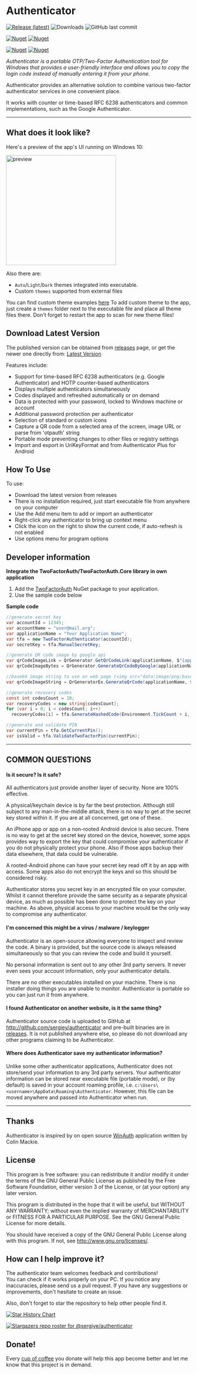 # Authenticator

[![Release (latest)](https://img.shields.io/github/v/release/sergiye/authenticator)](https://github.com/sergiye/authenticator/releases/latest)
![Downloads](https://img.shields.io/github/downloads/sergiye/authenticator/total?color=ff4f42)
![GitHub last commit](https://img.shields.io/github/last-commit/sergiye/authenticator?color=00AD00)

[![Nuget](https://img.shields.io/nuget/v/TwoFactorAuth)](https://www.nuget.org/packages/TwoFactorAuth/)
[![Nuget](https://img.shields.io/nuget/dt/TwoFactorAuth?label=nuget-downloads)](https://www.nuget.org/packages/TwoFactorAuth/)

[![Nuget](https://img.shields.io/nuget/v/TwoFactorAuth.Core)](https://www.nuget.org/packages/TwoFactorAuth.Core/)
[![Nuget](https://img.shields.io/nuget/dt/TwoFactorAuth.Core?label=nuget-downloads)](https://www.nuget.org/packages/TwoFactorAuth.Core/)

*Authenticator is a portable OTP/Two-Factor Authentication tool for Windows that provides a user-friendly interface and allows you to copy the login code instead of manually entering it from your phone.*

Authenticator provides an alternative solution to combine various two-factor authenticator services in one convenient place.

It works with counter or time-based RFC 6238 authenticators and common implementations, such as the Google Authenticator.

----
## What does it look like?

Here's a preview of the app's UI running on Windows 10:

[<img src="https://github.com/sergiye/authenticator/raw/master/preview.png" alt="preview" width="300"/>](https://github.com/sergiye/authenticator/raw/master/preview.png)

Also there are:
 - `Auto`/`Light`/`Dark` themes integrated into executable.
 - Custom `themes` supported from external files

You can find custom theme examples [here](https://github.com/sergiye/authenticator/tree/master/themes)
To add custom theme to the app, just create a `themes` folder next to the executable file and place all theme files there.
Don't forget to restart the app to scan for new theme files!

## Download Latest Version

The published version can be obtained from [releases](https://github.com/sergiye/authenticator/releases) page, or get the newer one directly from:
[Latest Version](https://github.com/sergiye/authenticator/releases/latest)

Features include:

  * Support for time-based RFC 6238 authenticators (e.g. Google Authenticator) and HOTP counter-based authenticators
  * Displays multiple authenticators simultaneously
  * Codes displayed and refreshed automatically or on demand
  * Data is protected with your password, locked to Windows machine or account
  * Additional password protection per authenticator
  * Selection of standard or custom icons
  * Capture a QR code from a selected area of the screen, image URL or parse from 'otpauth' string
  * Portable mode preventing changes to other files or registry settings
  * Import and export in UriKeyFormat and from Authenticator Plus for Android 


## How To Use

To use:
  * Download the latest version from releases
  * There is no installation required, just start executable file from anywhere on your computer
  * Use the Add menu item to add or import an authenticator
  * Right-click any authenticator to bring up context menu
  * Click the icon on the right to show the current code, if auto-refresh is not enabled
  * Use options menu for program options

## Developer information
**Integrate the TwoFactorAuth/TwoFactorAuth.Core library in own application**
1. Add the [TwoFactorAuth](https://www.nuget.org/packages/TwoFactorAuth/) NuGet package to your application.
2. Use the sample code below

**Sample code**
```c#
//generate secret key
var accountId = 12345;
var accountName = "user@mail.org";
var applicationName = "Your Application Name";
var tfa = new TwoFactorAuthenticator(accountId);
var secretKey = tfa.ManualSecretKey;

//generate QR code image by google api
var qrCodeImageLink = QrGenerator.GetQrCodeLink(applicationName, $"{applicationName} - {accountName}", secretKey);
var qrCodeImageBytes = QrGenerator.GenerateQrCodeByGoogle(applicationName, $"{applicationName} - {accountName}", secretKey);

//base64 image string to use on web page (<img src="data:image/png;base64, ...) - no internet required
var qrCodeImageString = QrGeneratorEx.GenerateQrCode(applicationName, $"{applicationName} - {accountName}", secretKey);

//generate recovery codes
const int codesCount = 10;
var recoveryCodes = new string[codesCount];
for (var i = 0; i < codesCount; i++)
  recoveryCodes[i] = tfa.GenerateHashedCode(Environment.TickCount + i, 10);

//generate and validate PIN
var currentPin = tfa.GetCurrentPin();
var isValid = tfa.ValidateTwoFactorPin(currentPin);
```

----

## COMMON QUESTIONS

#### Is it secure? Is it safe?

All authenticators just provide another layer of security. None are 100% effective.

A physical/keychain device is by far the best protection. Although still subject to any man-in-the-middle attack, there is no way to get at the secret key stored within it. If you are at all concerned, get one of these.

An iPhone app or app on a non-rooted Android device is also secure. There is no way to get at the secret key stored on the device, however, some apps provides way to export the key that could compromise your authenticator if you do not physically protect your phone. Also if those apps backup their data elsewhere, that data could be vulnerable.

A rooted-Android phone can have your secret key read off it by an app with access. Some apps also do not encrypt the keys and so this should be considered risky.

Authenticator stores you secret key in an encrypted file on your computer. Whilst it cannot therefore provide the same security as a separate physical device, as much as possible has been done to protect the key on your machine. As above, physical access to your machine would be the only way to compromise any authenticator.

#### I'm concerned this might be a virus / malware / keylogger

Authenticator is an open-source allowing everyone to inspect and review the code. A binary is provided, but the source code is always released simultaneously so that you can review the code and build it yourself.

No personal information is sent out to any other 3rd party servers. It never even sees your account information, only your authenticator details.

There are no other executables installed on your machine. There is no installer doing things you are unable to monitor. Authenticator is portable so you can just run it from anywhere.

#### I found Authenticator on another website, is it the same thing?

Authenticator source code is uploaded to GitHub at http://github.com/sergiey/authenticator and pre-built binaries are in [releases](https://github.com/sergiye/authenticator/releases). It is not published anywhere else, so please do not download any other programs claiming to be Authenticator.

#### Where does Authenticator save my authenticator information?

Unlike some other authenticator applications, Authenticator does not store/send your information to any 3rd party servers. Your authenticator information can be stored near executable file (portable mode), or (by default) is saved in your account roaming profile, i.e. `c:\Users\<username>\AppData\Roaming\Authenticator`. However, this file can be moved anywhere and passed into Authenticator when run.

----

## Thanks
Authenticator is inspired by on open source [WinAuth](https://github.com/winauth/winauth) application written by Colin Mackie.

## License
This program is free software: you can redistribute it and/or modify it under the terms of the GNU General Public License as published by the Free Software Foundation, either version 3 of the License, or (at your option) any later version.

This program is distributed in the hope that it will be useful, but WITHOUT ANY WARRANTY; without even the implied warranty of MERCHANTABILITY or FITNESS FOR A PARTICULAR PURPOSE.  See the GNU General Public License for more details.

You should have received a copy of the GNU General Public License  along with this program.  If not, see http://www.gnu.org/licenses/.

## How can I help improve it?
The authenticator team welcomes feedback and contributions!<br/>
You can check if it works properly on your PC. If you notice any inaccuracies, please send us a pull request. If you have any suggestions or improvements, don't hesitate to create an issue.

Also, don't forget to star the repository to help other people find it.

[![Star History Chart](https://api.star-history.com/svg?repos=sergiye/authenticator&type=Date)](https://star-history.com/#sergiye/authenticator&Date)

[//]: # ([![Stargazers over time]&#40;https://starchart.cc/sergiye/authenticator.svg?variant=adaptive&#41;]&#40;https://starchart.cc/sergiye/authenticator&#41;)

[![Stargazers repo roster for @sergiye/authenticator](https://reporoster.com/stars/sergiye/authenticator)](https://github.com/sergiye/authenticator/stargazers)

## Donate!
Every [cup of coffee](https://patreon.com/SergiyE) you donate will help this app become better and let me know that this project is in demand.